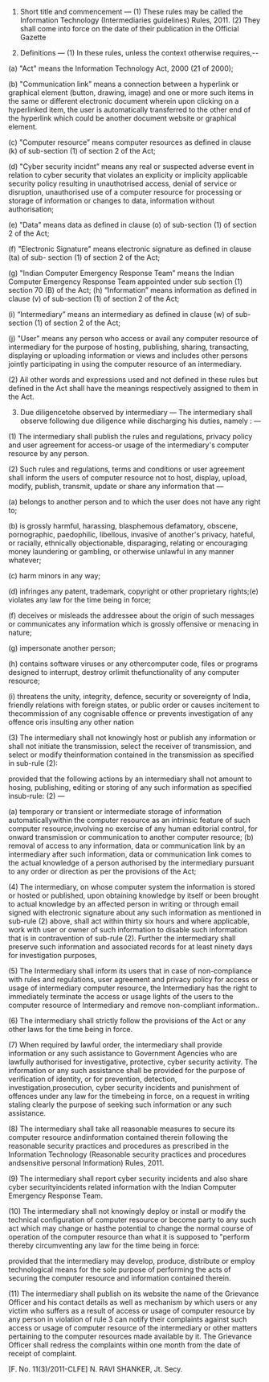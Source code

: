 1. Short  title  and  commencement  —  (1)  These  rules  may  be  called  the  Information  Technology (Intermediaries guidelines) Rules, 2011. (2) They shall come into force on the date of their publication in the Official Gazette 

2. Definitions — (1) In these rules, unless the context otherwise requires,-- 

(a)   "Act" means the Information Technology Act, 2000 (21 of 2000); 

(b)    "Communication  link”  means  a  connection  between  a  hyperlink  or  graphical  element  (button,  drawing,  image)  and  one  or  more  such  items  in  the  same  or  different  electronic   document   wherein   upon   clicking   on   a   hyperlinked   item,   the   user   is   automatically  transferred  to  the  other  end  of  the  hyperlink  which  could  be  another  document website or graphical element. 

(c)   "Computer  resource”  means  computer  resources  as  defined  in  clause  (k)  of  sub-section (1) of section 2 of the Act; 

(d) "Cyber security incidnt” means any real or suspected adverse event in relation to cyber security  that  violates  an  explicity  or  implicity  applicable  security  policy  resulting  in  unauthotrised access, denial of service or disruption, unauthorised use of a computer resource  for  processing  or  storage  of  information  or  changes  to  data,  information  without authorisation; 

(e)    "Data" means data as defined in clause (o) of sub-section (1) of section 2 of the Act; 

(f) "Electronic  Signature"  means  electronic  signature  as  defined  in  clause  (ta)  of  sub-  section (1) of section 2 of the Act; 

(g)   "Indian   Computer   Emergency   Response   Team”   means   the   Indian   Computer   Emergency Response Team appointed under sub section (1) section 70 (B) of the Act; 
(h) “Information” means information as defined in clause (v) of sub-section (1) of section 2 of the Act; 

(i) “Intermediary” means an intermediary as defined in clause (w) of sub-section (1) of section 2 of the Act;   

(j)    "User"  means  any  person  who  access  or  avail  any  computer  resource  of  intermediary  for  the  purpose  of  hosting,  publishing,  sharing,  transacting,  displaying  or  uploading  information  or  views  and  includes  other  persons  jointly  participating  in  using  the  computer resource of an intermediary. 

(2)  Ail  other  words  and  expressions  used  and  not  defined  in  these  rules  but  defined  in  the  Act  shall have the meanings respectively assigned to them in the Act. 

3. Due diligencetohe  observed by intermediary — The intermediary shall observe following due diligence while discharging his duties, namely : — 

(1) The intermediary shall publish the rules and regulations, privacy policy and user agreement for access-or usage of the intermediary's computer resource by any person.

(2) Such  rules  and  regulations,  terms  and  conditions  or  user  agreement  shall  inform  the  users  of  computer  resource  not  to  host,  display,  upload,  modify,  publish, transmit, update or share any information that —

(a) belongs to another person and to which the user does not have any right to;

(b) is   grossly   harmful,   harassing,   blasphemous   defamatory,   obscene,   pornographic,   paedophilic,   libellous,   invasive   of   another's   privacy,   hateful,   or   racially,   ethnically   objectionable,   disparaging,   relating   or   encouraging money laundering or gambling, or otherwise unlawful in any manner whatever;

(c) harm minors in any way;

(d) infringes any patent, trademark, copyright or other proprietary rights;(e) violates any law for the time being in force;

(f) deceives or misleads the addressee about the origin of such messages or communicates any information which is grossly offensive or menacing in nature;

(g) impersonate another person; 

(h)  contains  software  viruses  or  any  othercomputer  code,  files  or  programs designed   to   interrupt,   destroy   orlimit   thefunctionality   of   any   computer   resource; 

(i) threatens  the  unity,  integrity,  defence,  security  or  sovereignty  of  India,  friendly relations   with   foreign   states,   or   public   order   or   causes   incitement   to   thecommission of any cognisable offence or prevents investigation of any offence oris insulting any other nation

(3) The  intermediary  shall  not  knowingly  host  or  publish  any  information  or  shall  not initiate  the  transmission,  select  the  receiver  of  transmission,  and  select  or  modify  theinformation contained in the transmission as specified in sub-rule (2):

provided that the following actions by an intermediary shall not amount to hosing, publishing, editing or storing of any such information as specified insub-rule: (2) — 

(a) temporary  or  transient  or  intermediate  storage  of  information  automaticallywithin  the  computer  resource  as  an  intrinsic  feature  of  such  computer  resource,involving  no  exercise  of  any  human  editorial  control,  for  onward  transmission  or  communication to another computer resource; (b)  removal  of  access  to  any  information,  data  or  communication  link  by  an intermediary after such information, data or communication link comes to the actual knowledge  of  a  person  authorised  by  the  intermediary  pursuant  to  any  order  or  direction as per the provisions of the Act;

(4) The  intermediary,  on  whose  computer  system  the  information  is  stored  or  hosted  or  published, upon obtaining knowledge by itself or been brought to actual knowledge by an affected  person  in  writing  or  through  email  signed  with  electronic  signature  about  any  such information as mentioned in sub-rule (2) above, shall act within thirty six hours and where applicable, work with user or owner of such information to disable such information that  is  in  contravention  of  sub-rule  (2).  Further  the  intermediary  shall  preserve  such  information and associated records for at least ninety days for investigation purposes, 
 
(5) The Intermediary shall inform its users that in case of non-compliance with rules and regulations,  user  agreement  and  privacy  policy  for  access  or  usage  of  intermediary  computer resource, the Intermediary has the right to immediately terminate the access or usage  lights  of  the  users  to  the  computer  resource  of  Intermediary  and  remove  non-compliant information.. 

(6) The intermediary shall strictly follow the provisions of the Act or any other laws for the time being in force. 

(7) When required by lawful order, the intermediary shall provide information or any such assistance to Government Agencies who are lawfully authorised for investigative, protective, cyber security activity. The information or any such assistance shall be provided  for  the  purpose  of  verification  of  identity,  or  for  prevention,  detection,  investigation,prosecution,  cyber  security  incidents  and  punishment  of  offences  under  any  law  for  the  timebeing in force, on a request in writing staling clearly the purpose of seeking such information or any such assistance.

(8) The  intermediary  shall  take  all  reasonable  measures  to  secure  its  computer  resource  andinformation  contained  therein  following  the  reasonable  security  practices  and  procedures  as  prescribed  in  the  Information  Technology  (Reasonable  security  practices  and  procedures  andsensitive personal Information) Rules, 2011. 

(9) The  intermediary  shall  report  cyber  security  incidents  and  also  share  cyber  securityincidents related information with the Indian Computer Emergency Response Team.

(10) The   intermediary   shall   not   knowingly   deploy   or   install   or   modify   the   technical   configuration of computer resource or become party to any such act which may change or hasthe potential to change the normal course of operation of the computer resource than what it is supposed to "perform thereby circumventing any law for the time being in force:

provided   that   the   intermediary   may   develop,   produce,   distribute   or   employ   technological  means  for  the  sole  purpose  of  performing  the  acts  of  securing  the  computer  resource and information contained therein. 

(11) The  intermediary  shall  publish  on  its  website  the  name  of  the  Grievance  Officer  and  his  contact  details  as  well  as  mechanism  by  which  users  or  any  victim  who  suffers  as  a  result  of  access  or  usage  of  computer  resource  by  any  person  in  violation  of  rule  3  can  notify  their  complaints  against  such  access  or  usage  of  computer  resource  of  the  intermediary  or  other  matters pertaining to the computer resources made available by it. The Grievance Officer shall redress the complaints within one month from the date of receipt of complaint. 

 [F. No. 11(3)/2011-CLFE]   N. RAVI SHANKER, Jt. Secy.
